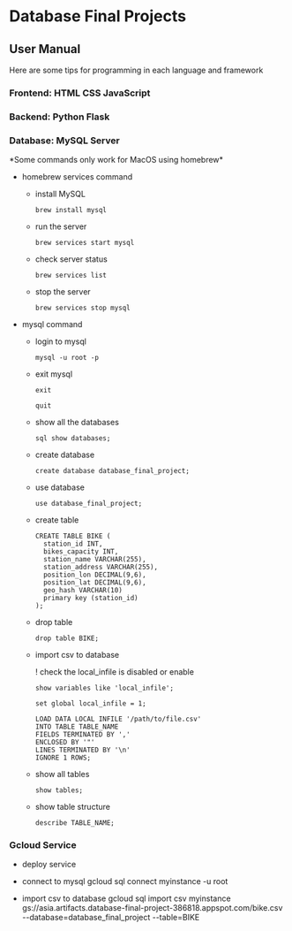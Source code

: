 # Database Final Projects

## User Manual

Here are some tips for programming in each language and framework

### Frontend: HTML CSS JavaScript

### Backend: Python Flask

### Database: MySQL Server

\*Some commands only work for MacOS using homebrew\*

- homebrew services command

  - install MySQL

    ```
    brew install mysql
    ```

  - run the server

    ```
    brew services start mysql
    ```

  - check server status

    ```
    brew services list
    ```

  - stop the server

    ```
    brew services stop mysql
    ```

- mysql command

  - login to mysql

    ```
    mysql -u root -p
    ```

  - exit mysql

    ```
    exit
    ```

    ```
    quit
    ```

  - show all the databases

    ```
    sql show databases;
    ```

  - create database

    ```
    create database database_final_project;
    ```

  - use database

    ```
    use database_final_project;
    ```

  - create table

    ```
    CREATE TABLE BIKE (
      station_id INT,
      bikes_capacity INT,
      station_name VARCHAR(255),
      station_address VARCHAR(255),
      position_lon DECIMAL(9,6),
      position_lat DECIMAL(9,6),
      geo_hash VARCHAR(10)
      primary key (station_id)
    );
    ```

  - drop table

    ```
    drop table BIKE;
    ```

  - import csv to database

    ! check the local_infile is disabled or enable

    ```
    show variables like 'local_infile';
    ```

    ```
    set global local_infile = 1;
    ```

    ```
    LOAD DATA LOCAL INFILE '/path/to/file.csv'
    INTO TABLE TABLE_NAME
    FIELDS TERMINATED BY ','
    ENCLOSED BY '"'
    LINES TERMINATED BY '\n'
    IGNORE 1 ROWS;
    ```

  - show all tables

    ```
    show tables;
    ```

  - show table structure

    ```
    describe TABLE_NAME;
    ```

### Gcloud Service

- deploy service

- connect to mysql
  gcloud sql connect myinstance -u root

- import csv to database
  gcloud sql import csv myinstance gs://asia.artifacts.database-final-project-386818.appspot.com/bike.csv --database=database_final_project --table=BIKE
